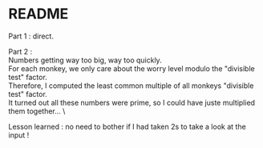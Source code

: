 # README

Part 1 : direct.

Part 2 : \
Numbers getting way too big, way too quickly. \
For each monkey, we only care about the worry level modulo the "divisible test" factor. \
Therefore, I computed the least common multiple of all monkeys "divisible test" factor. \
It turned out all these numbers were prime, so I could have juste multiplied them together... \

Lesson learned : no need to bother if I had taken 2s to take a look at the input !
